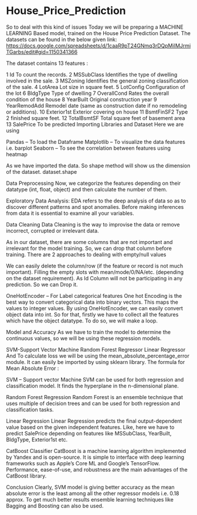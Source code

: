 # House_Price_Prediction

So to deal with this kind of issues Today we will be preparing a MACHINE LEARNING Based model, trained on the House Price Prediction Dataset. 
The datasets can be found in the below given link:
https://docs.google.com/spreadsheets/d/1caaR9pT24GNmq3rDQpMiIMJrmiTGarbs/edit#gid=1150341366

The dataset contains 13 features :

1	Id	To count the records.
2	MSSubClass	 Identifies the type of dwelling involved in the sale.
3	MSZoning	Identifies the general zoning classification of the sale.
4	LotArea	 Lot size in square feet.
5	LotConfig	Configuration of the lot
6	BldgType	Type of dwelling
7	OverallCond	Rates the overall condition of the house
8	YearBuilt	Original construction year
9	YearRemodAdd	Remodel date (same as construction date if no remodeling or additions).
10	Exterior1st	Exterior covering on house
11	BsmtFinSF2	Type 2 finished square feet.
12	TotalBsmtSF	Total square feet of basement area
13	SalePrice	To be predicted
Importing Libraries and Dataset
Here we are using 

Pandas – To load the Dataframe
Matplotlib – To visualize the data features i.e. barplot
Seaborn – To see the correlation between features using heatmap

As we have imported the data. So shape method will show us the dimension of the dataset. 
dataset.shape

Data Preprocessing
Now, we categorize the features depending on their datatype (int, float, object) and then calculate the number of them.

Exploratory Data Analysis:
EDA refers to the deep analysis of data so as to discover different patterns and spot anomalies. Before making inferences from data it is essential to examine all your variables.

Data Cleaning
Data Cleaning is the way to improvise the data or remove incorrect, corrupted or irrelevant data.

As in our dataset, there are some columns that are not important and irrelevant for the model training. So, we can drop that column before training. There are 2 approaches to dealing with empty/null values

We can easily delete the column/row (if the feature or record is not much important).
Filling the empty slots with mean/mode/0/NA/etc. (depending on the dataset requirement).
As Id Column will not be participating in any prediction. So we can Drop it.

OneHotEncoder – For Label categorical features
One hot Encoding is the best way to convert categorical data into binary vectors. This maps the values to integer values. By using OneHotEncoder, we can easily convert object data into int. So for that, firstly we have to collect all the features which have the object datatype. To do so, we will make a loop.

Model and Accuracy
As we have to train the model to determine the continuous values, so we will be using these regression models.

SVM-Support Vector Machine
Random Forest Regressor
Linear Regressor
And To calculate loss we will be using the mean_absolute_percentage_error module. It can easily be imported by using sklearn library. The formula for Mean Absolute Error : 

SVM – Support vector Machine
SVM can be used for both regression and classification model. It finds the hyperplane in the n-dimensional plane.

Random Forest Regression
Random Forest is an ensemble technique that uses multiple of decision trees and can be used for both regression and classification tasks. 

Linear Regression
Linear Regression predicts the final output-dependent value based on the given independent features. Like, here we have to predict SalePrice depending on features like MSSubClass, YearBuilt, BldgType, Exterior1st etc.

CatBoost Classifier
CatBoost is a machine learning algorithm implemented by Yandex and is open-source. It is simple to interface with deep learning frameworks such as Apple’s Core ML and Google’s TensorFlow. Performance, ease-of-use, and robustness are the main advantages of the CatBoost library.

Conclusion
Clearly, SVM model is giving better accuracy as the mean absolute error is the least among all the other regressor models i.e. 0.18 approx. To get much better results ensemble learning techniques like Bagging and Boosting can also be used.
